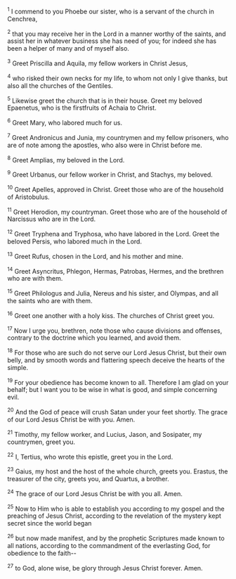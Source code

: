 <sup>1</sup> 
I commend to you Phoebe our sister, who is a servant of the church in Cenchrea, 

<sup>2</sup> 
that you may receive her in the Lord in a manner worthy of the saints, and assist her in whatever business she has need of you; for indeed she has been a helper of many and of myself also.

<sup>3</sup> 
Greet Priscilla and Aquila, my fellow workers in Christ Jesus, 

<sup>4</sup> 
who risked their own necks for my life, to whom not only I give thanks, but also all the churches of the Gentiles. 

<sup>5</sup> 
Likewise greet the church that is in their house. Greet my beloved Epaenetus, who is the firstfruits of Achaia to Christ. 

<sup>6</sup> 
Greet Mary, who labored much for us. 

<sup>7</sup> 
Greet Andronicus and Junia, my countrymen and my fellow prisoners, who are of note among the apostles, who also were in Christ before me. 

<sup>8</sup> 
Greet Amplias, my beloved in the Lord. 

<sup>9</sup> 
Greet Urbanus, our fellow worker in Christ, and Stachys, my beloved. 

<sup>10</sup> 
Greet Apelles, approved in Christ. Greet those who are of the household of Aristobulus. 

<sup>11</sup> 
Greet Herodion, my countryman. Greet those who are of the household of Narcissus who are in the Lord. 

<sup>12</sup> 
Greet Tryphena and Tryphosa, who have labored in the Lord. Greet the beloved Persis, who labored much in the Lord. 

<sup>13</sup> 
Greet Rufus, chosen in the Lord, and his mother and mine. 

<sup>14</sup> 
Greet Asyncritus, Phlegon, Hermas, Patrobas, Hermes, and the brethren who are with them. 

<sup>15</sup> 
Greet Philologus and Julia, Nereus and his sister, and Olympas, and all the saints who are with them. 

<sup>16</sup> 
Greet one another with a holy kiss. The churches of Christ greet you.

<sup>17</sup> 
Now I urge you, brethren, note those who cause divisions and offenses, contrary to the doctrine which you learned, and avoid them. 

<sup>18</sup> 
For those who are such do not serve our Lord Jesus Christ, but their own belly, and by smooth words and flattering speech deceive the hearts of the simple. 

<sup>19</sup> 
For your obedience has become known to all. Therefore I am glad on your behalf; but I want you to be wise in what is good, and simple concerning evil. 

<sup>20</sup> 
And the God of peace will crush Satan under your feet shortly. The grace of our Lord Jesus Christ be with you. Amen.

<sup>21</sup> 
Timothy, my fellow worker, and Lucius, Jason, and Sosipater, my countrymen, greet you. 

<sup>22</sup> 
I, Tertius, who wrote this epistle, greet you in the Lord. 

<sup>23</sup> 
Gaius, my host and the host of the whole church, greets you. Erastus, the treasurer of the city, greets you, and Quartus, a brother. 

<sup>24</sup> 
The grace of our Lord Jesus Christ be with you all. Amen.

<sup>25</sup> 
Now to Him who is able to establish you according to my gospel and the preaching of Jesus Christ, according to the revelation of the mystery kept secret since the world began 

<sup>26</sup> 
but now made manifest, and by the prophetic Scriptures made known to all nations, according to the commandment of the everlasting God, for obedience to the faith-- 

<sup>27</sup> 
to God, alone wise, be glory through Jesus Christ forever. Amen.
